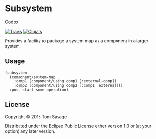 # Subsystem

[Codox](http://tcsavage.github.io/docs/subsystem/0.1.0-SNAPSHOT/)

[![Travis](https://img.shields.io/travis/tcsavage/subsystem.svg)]()
[![Clojars](https://img.shields.io/clojars/v/subsystem.svg)]()

Provides a facility to package a system map as a component in a larger system.

## Usage

```
(subsystem
  (component/system-map
    :comp1 (component/using comp1 [:external-comp])
    :comp2 (component/using comp2 [:comp1 :external]))
  :post-start some-operation)
```

## License

Copyright © 2015 Tom Savage

Distributed under the Eclipse Public License either version 1.0 or (at
your option) any later version.
